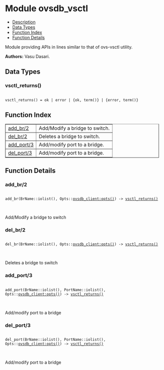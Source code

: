 

# Module ovsdb_vsctl #
* [Description](#description)
* [Data Types](#types)
* [Function Index](#index)
* [Function Details](#functions)

Module providing APIs in lines similar to that of ovs-vsctl utility.

__Authors:__ Vasu Dasari.

<a name="types"></a>

## Data Types ##




### <a name="type-vsctl_returns">vsctl_returns()</a> ###


<pre><code>
vsctl_returns() = ok | error | {ok, term()} | {error, term()}
</code></pre>

<a name="index"></a>

## Function Index ##


<table width="100%" border="1" cellspacing="0" cellpadding="2" summary="function index"><tr><td valign="top"><a href="#add_br-2">add_br/2</a></td><td>Add/Modify a bridge to switch.</td></tr><tr><td valign="top"><a href="#del_br-2">del_br/2</a></td><td>Deletes a bridge to switch.</td></tr><tr><td valign="top"><a href="#add_port-3">add_port/3</a></td><td>Add/modify port to a bridge.</td></tr><tr><td valign="top"><a href="#del_port-3">del_port/3</a></td><td>Add/modify port to a bridge.</td></tr></table>


<a name="functions"></a>

## Function Details ##

<a name="add_br-2"></a>

### add_br/2 ###

<pre><code>
add_br(BrName::iolist(), Opts::<a href="ovsdb_client.md#type-opts">ovsdb_client:opts()</a>) -&gt; <a href="#type-vsctl_returns">vsctl_returns()</a>
</code></pre>
<br />

Add/Modify a bridge to switch

<a name="del_br-2"></a>

### del_br/2 ###

<pre><code>
del_br(BrName::iolist(), Opts::<a href="ovsdb_client.md#type-opts">ovsdb_client:opts()</a>) -&gt; <a href="#type-vsctl_returns">vsctl_returns()</a>
</code></pre>
<br />

Deletes a bridge to switch

<a name="add_port-3"></a>

### add_port/3 ###

<pre><code>
add_port(BrName::iolist(), PortName::iolist(), Opts::<a href="ovsdb_client.md#type-opts">ovsdb_client:opts()</a>) -&gt; <a href="#type-vsctl_returns">vsctl_returns()</a>
</code></pre>
<br />

Add/modify port to a bridge

<a name="del_port-3"></a>

### del_port/3 ###

<pre><code>
del_port(BrName::iolist(), PortName::iolist(), Opts::<a href="ovsdb_client.md#type-opts">ovsdb_client:opts()</a>) -&gt; <a href="#type-vsctl_returns">vsctl_returns()</a>
</code></pre>
<br />

Add/modify port to a bridge


